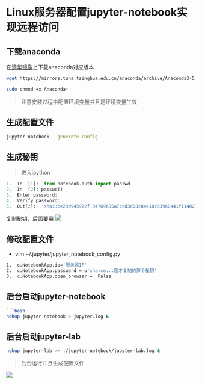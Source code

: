 # Linux服务器配置jupyter-notebook实现远程访问

## 下载anaconda
在[清华镜像](https://mirrors.tuna.tsinghua.edu.cn/anaconda/archive/)上下载anaconda对应版本
```bash
wget https://mirrors.tuna.tsinghua.edu.cn/anaconda/archive/Anaconda3-5.2.0-Linux-x86_64.sh

sudo chmod +x Anaconda*
```
> 注意安装过程中配置环境变量并且是环境变量生效

## 生成配置文件
```bash
jupyter notebook --generate-config
```

## 生成秘钥
> 进入ipython 
```python
1.  In  [1]:  from notebook.auth import passwd
2.  In  [2]: passwd()
3.  Enter password:
4.  Verify password:
5.  Out[2]:  'sha1:ce23d945972f:34769685a7ccd3d08c84a18c63968a41f1140274'
```

复制秘钥，后面要用
![](http://pdt3s257u.bkt.clouddn.com/Snip20180822_4.png)

## 修改配置文件
+ vim ~/.jupyter/jupyter_notebook_config.py
```bash
1.  c.NotebookApp.ip='服务器IP'
2.  c.NotebookApp.password = u'sha:ce...刚才复制的那个秘钥'
3.  c.NotebookApp.open_browser =  False
```

## 后台启动jupyter-notebook
```bash
```bash
nohup jupyter notebook > jupyter.log &
```


## 后台启动jupyter-lab

```bash
nohup jupyter-lab >> ./jupyter-notebook/jupyter-lab.log &
```
> 后台运行并且生成配置文件

![](http://pdt3s257u.bkt.clouddn.com/20180822/Snip20180822_7.png)